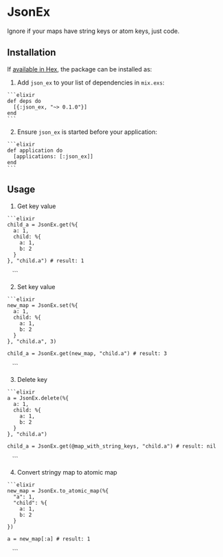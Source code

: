 # JsonEx

Ignore if your maps have string keys or atom keys, just code.

## Installation

If [available in Hex](https://hex.pm/docs/publish), the package can be installed as:

  1. Add `json_ex` to your list of dependencies in `mix.exs`:

    ```elixir
    def deps do
      [{:json_ex, "~> 0.1.0"}]
    end
    ```

  2. Ensure `json_ex` is started before your application:

    ```elixir
    def application do
      [applications: [:json_ex]]
    end
    ```

## Usage

  1. Get key value

    ```elixir
    child_a = JsonEx.get(%{
      a: 1,
      child: %{
        a: 1,
        b: 2
      }
    }, "child.a") # result: 1
    ```
    
  2. Set key value
  
    ```elixir
    new_map = JsonEx.set(%{
      a: 1,
      child: %{
        a: 1,
        b: 2
      }
    }, "child.a", 3)

    child_a = JsonEx.get(new_map, "child.a") # result: 3
    ```
  
  3. Delete key
  
    ```elixir
    a = JsonEx.delete(%{
      a: 1,
      child: %{
        a: 1,
        b: 2
      }
    }, "child.a")

    child_a = JsonEx.get(@map_with_string_keys, "child.a") # result: nil
    ```
  
  4. Convert stringy map to atomic map
  
    ```elixir
    new_map = JsonEx.to_atomic_map(%{
      "a": 1,
      "child": %{
        a: 1,
        b: 2
      }
    })

    a = new_map[:a] # result: 1
    ```
   
